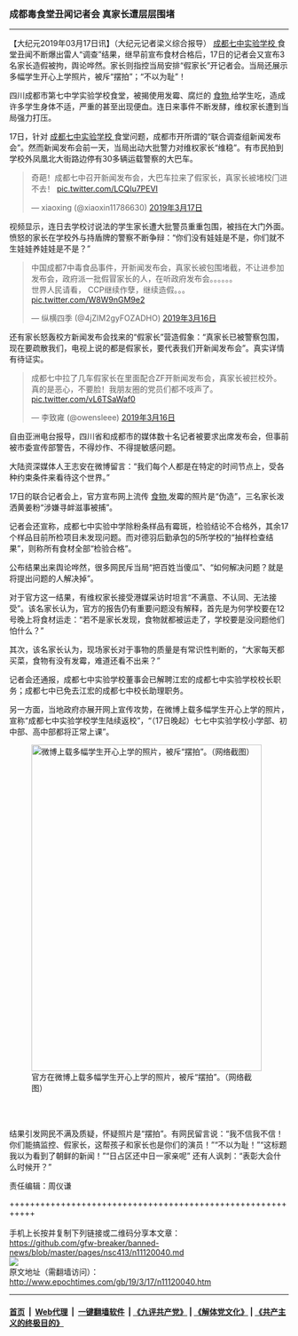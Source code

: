### 成都毒食堂丑闻记者会 真家长遭层层围堵
------------------------

<p>
 【大纪元2019年03月17日讯】（大纪元记者梁义综合报导）
 <a href="http://www.epochtimes.com/gb/tag/%E6%88%90%E9%83%BD%E4%B8%83%E4%B8%AD%E5%AE%9E%E9%AA%8C%E5%AD%A6%E6%A0%A1.html">
  成都七中实验学校
 </a>
 食堂丑闻不断爆出雷人“调查”结果，继早前宣布食材合格后，17日的记者会又宣布3名家长造假被拘，舆论哗然。家长则指控当局安排“假家长”开记者会。当局还展示多幅学生开心上学照片，被斥“摆拍”；“不以为耻”！
</p>
<p>
 四川成都市第七中学实验学校食堂，被揭使用发霉、腐烂的
 <a href="http://www.epochtimes.com/gb/tag/%E9%A3%9F%E7%89%A9.html">
  食物
 </a>
 给学生吃，造成许多学生身体不适，严重的甚至出现便血。连日来事件不断发酵，维权家长遭到当局强力打压。
</p>
<p>
 17日，针对
 <a href="http://www.epochtimes.com/gb/tag/%E6%88%90%E9%83%BD%E4%B8%83%E4%B8%AD%E5%AE%9E%E9%AA%8C%E5%AD%A6%E6%A0%A1.html">
  成都七中实验学校
 </a>
 食堂问题，成都市开所谓的“联合调查组新闻发布会”。然而新闻发布会前一天，当局出动大批警力对维权家长“维稳”。有市民拍到学校外凤凰北大街路边停有30多辆运载警察的大巴车。
</p>
<blockquote class="twitter-tweet" data-lang="zh-cn">
 <p dir="ltr" lang="zh">
  奇葩！成都七中召开新闻发布会，大巴车拉来了假家长，真家长被堵校门进不去！
  <a href="https://t.co/LCQIu7PEVI">
   pic.twitter.com/LCQIu7PEVI
  </a>
 </p>
 <p>
  — xiaoxing (@xiaoxin11786630)
  <a href="https://twitter.com/xiaoxin11786630/status/1107182506044878848?ref_src=twsrc%5Etfw">
   2019年3月17日
  </a>
 </p>
</blockquote>
<p>
</p>
<p>
 视频显示，连日去学校讨说法的学生家长遭大批警员重重包围，被挡在大门外面。愤怒的家长在学校外与持盾牌的警察不断争辩：“你们没有娃娃是不是，你们就不生娃娃养娃娃是不是？”
</p>
<blockquote class="twitter-tweet" data-lang="zh-cn">
 <p dir="ltr" lang="zh">
  中国成都7中毒食品事件，开新闻发布会，真家长被包围堵截，不让进参加发布会，政府派一批假冒家长的人，在听政府发布会。。。。。。
  <br/>
  世界人民请看， CCP继续作孽，继续造假。。。
  <a href="https://t.co/W8W9nGM9e2">
   pic.twitter.com/W8W9nGM9e2
  </a>
 </p>
 <p>
  — 纵横四季 (@4jZIM2gyFOZADHO)
  <a href="https://twitter.com/4jZIM2gyFOZADHO/status/1106863511135756290?ref_src=twsrc%5Etfw">
   2019年3月16日
  </a>
 </p>
</blockquote>
<p>
</p>
<p>
 还有家长怒轰校方新闻发布会找来的“假家长”营造假象：“真家长已被警察包围，现在要疏散我们，电视上说的都是假家长，要代表我们开新闻发布会”。真实详情有待证实。
</p>
<blockquote class="twitter-tweet" data-lang="zh-cn">
 <p dir="ltr" lang="zh">
  成都七中拉了几车假家长在里面配合ZF开新闻发布会，真家长被拦校外。真的是恶心，不要脸！我朋友圈的党员们都不吱声了。
  <a href="https://t.co/vL6TSaWaf0">
   pic.twitter.com/vL6TSaWaf0
  </a>
 </p>
 <p>
  — 李致雍 (@owensleee)
  <a href="https://twitter.com/owensleee/status/1106825056154353664?ref_src=twsrc%5Etfw">
   2019年3月16日
  </a>
 </p>
</blockquote>
<p>
</p>
<p>
 自由亚洲电台报导，四川省和成都市的媒体数十名记者被要求出席发布会，但事前被市委宣传部警告，不得炒作、不得提敏感问题。
</p>
<p>
 大陆资深媒体人王志安在微博留言：“我们每个人都是在特定的时间节点上，受各种约束条件来看待这个世界。”
</p>
<p>
 17日的联合记者会上，官方宣布网上流传
 <a href="http://www.epochtimes.com/gb/tag/%E9%A3%9F%E7%89%A9.html">
  食物
 </a>
 发霉的照片是“伪造”，三名家长泼洒黄姜粉“涉嫌寻衅滋事被捕”。
</p>
<p>
 记者会还宣称，成都七中实验中学除粉条样品有霉斑，检验结论不合格外，其余17个样品目前所检项目未发现问题。而对德羽后勤承包的5所学校的“抽样检查结果”，则称所有食材全部“检验合格”。
</p>
<p>
 公布结果出来舆论哗然，很多网民斥当局“把百姓当傻瓜”、“如何解决问题？就是将提出问题的人解决掉”。
</p>
<p>
 对于官方这一结果，有维权家长接受港媒采访时坦言“不满意、不认同、无法接受”。该名家长认为，官方的报告仍有重要问题没有解释，首先是为何学校要在12号晚上将食材运走：“若不是家长发现，食物就都被运走了，学校要是没问题他们怕什么？”
</p>
<p>
 其次，该名家长认为，现场家长对于事物的质量是有常识性判断的，“大家每天都买菜，食物有没有发霉，难道还看不出来？”
</p>
<p>
 记者会还通报，成都七中实验学校董事会已解聘江宏的成都七中实验学校校长职务；成都七中已免去江宏的成都七中校长助理职务。
</p>
<p>
 另一方面，当地政府亦展开网上宣传攻势，在微博上载多幅学生开心上学的照片，宣称“成都七中实验学校学生陆续返校”，“（17日晚起）七七中实验学校小学部、初中部、高中部都将正常上课”。
</p>
<figure class="wp-caption aligncenter" id="attachment_11120132" style="width: 415px">
 <a href="http://i.epochtimes.com/assets/uploads/2019/03/Unknown-2.jpg">
  <img alt="微博上载多幅学生开心上学的照片，被斥“摆拍”。（网络截图）" class=" wp-image-11120132" height="588" src="http://i.epochtimes.com/assets/uploads/2019/03/Unknown-2-600x850.jpg" width="415"/>
 </a>
 <br/><figcaption class="wp-caption-text">
  官方在微博上载多幅学生开心上学的照片，被斥“摆拍”。（网络截图）
 </figcaption><br/>
</figure><br/>
<p>
 结果引发网民不满及质疑，怀疑照片是“摆拍”。有网民留言说：“我不信我不信！你们能搞监控、假家长，这帮孩子和家长也是你们的演员！”“不以为耻！”“这标题我以为看到了朝鲜的新闻！”“日占区还中日一家亲呢” 还有人讽刺：“表彰大会什么时候开？”
</p>
<div class="" data-block="true" data-editor="1ui1t" data-offset-key="3d6p9-0-0">
</div>
<div class="" data-block="true" data-editor="1ui1t" data-offset-key="baqda-0-0">
</div>
<p>
 责任编辑：周仪谦
</p>

+++++++++++++++++++++++++++++++++++++++++++++++++++++++++++<br/><br/>
手机上长按并复制下列链接或二维码分享本文章：<br/>
https://github.com/gfw-breaker/banned-news/blob/master/pages/nsc413/n11120040.md <br/>
<a href='https://github.com/gfw-breaker/banned-news/blob/master/pages/nsc413/n11120040.md'><img src='https://github.com/gfw-breaker/banned-news/blob/master/pages/nsc413/n11120040.md.png'/></a> <br/>
原文地址（需翻墙访问）：http://www.epochtimes.com/gb/19/3/17/n11120040.htm


------------------------
#### [首页](https://github.com/gfw-breaker/banned-news/blob/master/README.md) &nbsp;|&nbsp; [Web代理](https://github.com/labour-camp/helloworld) &nbsp;|&nbsp; [一键翻墙软件](https://github.com/gfw-breaker/nogfw/blob/master/README.md) &nbsp;| [《九评共产党》](https://github.com/gfw-breaker/9ping.md/blob/master/README.md#九评之一评共产党是什么) | [《解体党文化》](https://github.com/gfw-breaker/jtdwh.md/blob/master/README.md) | [《共产主义的终极目的》](https://github.com/gfw-breaker/gczydzjmd.md/blob/master/README.md)

